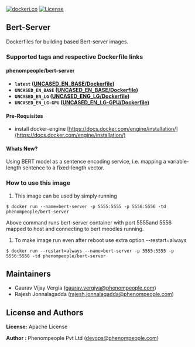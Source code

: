 [![dockeri.co](http://dockeri.co/image/phenompeople/bert-server)](https://registry.hub.docker.com/phenompeople/bert-server/)
[![License](https://img.shields.io/badge/License-Apache%202.0-blue.svg)](https://opensource.org/licenses/Apache-2.0)

## Bert-Server 

Dockerfiles for building based Bert-server images. 

### Supported tags and respective Dockerfile links

#### phenompeople/bert-server

* **`latest`			([UNCASED_EN_BASE/Dockerfile](https://bitbucket.org/phenompeople/bert-server/src/master/UNCASED_EN_BASE/Dockerfile))**
* **`UNCASED_EN_BASE` 	([UNCASED_EN_BASE/Dockerfile](https://bitbucket.org/phenompeople/bert-server/src/master/UNCASED_EN_BASE/Dockerfile))**
* **`UNCASED_EN_LG` 	([UNCASED_ENG_LG/Dockerfile](https://bitbucket.org/phenompeople/bert-server/src/master/UNCASED_EN_LG/Dockerfile))**
* **`UNCASED_EN_LG-GPU` ([UNCASED_EN_LG-GPU/Dockerfile](https://bitbucket.org/phenompeople/bert-server/src/master/UNCASED_EN_LG-GPU/Dockerfile))**

#### Pre-Requisites

- install docker-engine [https://docs.docker.com/engine/installation/](https://docs.docker.com/engine/installation/)

#### Whats New?

Using BERT model as a sentence encoding service, i.e. mapping a variable-length sentence to a fixed-length vector. 

### How to use this image 

1.  This image can be used by simply running 

```$ docker run --name=bert-server -p 5555:5555 -p 5556:5556 -td phenompeople/bert-server```

Above command runs bert-server container with port 5555and 5556 mapped to host and connecting to bert meodles running. 

1. To make image run even after reboot use extra option --restart=always

```$ docker run --restart=always --name=bert-server -p 5555:5555 -p 5556:5556 -td phenompeople/bert-server```

## Maintainers

* Gaurav Vijay Vergia (<gaurav.vergiya@phenompeople.com>)
* Rajesh Jonnalagadda (<rajesh.jonnalagadda@phenompeople.com>)

## License and Authors

**License:**	Apache License

**Author :** Phenompeople Pvt Ltd (<devops@phenompeople.com>)